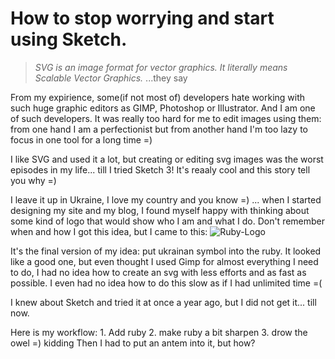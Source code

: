 # How to stop worrying and start using Sketch.

> *SVG is an image format for vector graphics. It literally means Scalable Vector Graphics.*
...they say

From my expirience, some(if not most of) developers hate working with such huge graphic editors as GIMP, Photoshop or Illustrator. And I am one of such developers. It was really too hard for me to edit images using them: from one hand I am a perfectionist but from another hand I'm too lazy to focus in one tool for a long time =)

I like SVG and used it a lot, but creating or editing svg images was the worst episodes in my life... till I tried Sketch 3! It's reaaly cool and this story tell you why =)

I leave it up in Ukraine, I love my country and you know =) ... when I started designing my site and my blog, I found myself happy with thinking about some kind of logo that would show who I am and what I do. Don't remember when and how I got this idea, but I came to this:
![Ruby-Logo](https://rrott.com/images/rrott-ruby-logo.svg)

It's the final version of my idea: put ukrainan symbol into the ruby. It looked like a good one, but even thought I used Gimp for almost everything I need to do, I had no idea how to create an svg with less efforts and as fast as possible. I even had no idea how to do this slow as if I had unlimited time =(

I knew about Sketch and tried it at once a year ago, but I did not get it... till now.

Here is my workflow:
    1. Add ruby
    2. make ruby a bit sharpen
    3. drow the owel =) kidding
Then I had to put an antem into it, but how? 
